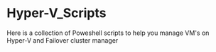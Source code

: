 # Hyper-V_Scripts
Here is a collection of Poweshell scripts to help you manage VM's on Hyper-V and Failover cluster manager
